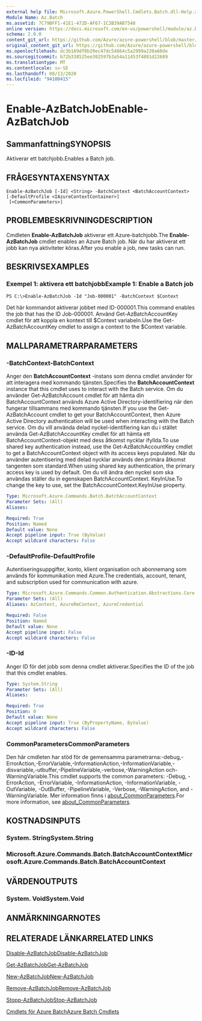 ```yaml
---
external help file: Microsoft.Azure.PowerShell.Cmdlets.Batch.dll-Help.xml
Module Name: Az.Batch
ms.assetid: 7C79BFF1-41E1-472D-AF67-1C3B39AB7548
online version: https://docs.microsoft.com/en-us/powershell/module/az.batch/enable-azbatchjob
schema: 2.0.0
content_git_url: https://github.com/Azure/azure-powershell/blob/master/src/Batch/Batch/help/Enable-AzBatchJob.md
original_content_git_url: https://github.com/Azure/azure-powershell/blob/master/src/Batch/Batch/help/Enable-AzBatchJob.md
ms.openlocfilehash: dc3b169df0b29ec47dc54864c5a2999a220a60de
ms.sourcegitcommit: b72b338525ee302597b3a54a11453f4881d22689
ms.translationtype: MT
ms.contentlocale: sv-SE
ms.lasthandoff: 08/13/2020
ms.locfileid: "94100415"
---
```

# <span data-ttu-id="92bf5-101">Enable-AzBatchJob</span><span class="sxs-lookup"><span data-stu-id="92bf5-101">Enable-AzBatchJob</span></span>

## <span data-ttu-id="92bf5-102">Sammanfattning</span><span class="sxs-lookup"><span data-stu-id="92bf5-102">SYNOPSIS</span></span>
<span data-ttu-id="92bf5-103">Aktiverar ett batchjobb.</span><span class="sxs-lookup"><span data-stu-id="92bf5-103">Enables a Batch job.</span></span>

## <span data-ttu-id="92bf5-104">FRÅGESYNTAXEN</span><span class="sxs-lookup"><span data-stu-id="92bf5-104">SYNTAX</span></span>

```
Enable-AzBatchJob [-Id] <String> -BatchContext <BatchAccountContext> [-DefaultProfile <IAzureContextContainer>]
 [<CommonParameters>]
```

## <span data-ttu-id="92bf5-105">PROBLEMBESKRIVNING</span><span class="sxs-lookup"><span data-stu-id="92bf5-105">DESCRIPTION</span></span>
<span data-ttu-id="92bf5-106">Cmdleten **Enable-AzBatchJob** aktiverar ett Azure-batchjobb.</span><span class="sxs-lookup"><span data-stu-id="92bf5-106">The **Enable-AzBatchJob** cmdlet enables an Azure Batch job.</span></span>
<span data-ttu-id="92bf5-107">När du har aktiverat ett jobb kan nya aktiviteter köras.</span><span class="sxs-lookup"><span data-stu-id="92bf5-107">After you enable a job, new tasks can run.</span></span>

## <span data-ttu-id="92bf5-108">BESKRIVS</span><span class="sxs-lookup"><span data-stu-id="92bf5-108">EXAMPLES</span></span>

### <span data-ttu-id="92bf5-109">Exempel 1: aktivera ett batchjobb</span><span class="sxs-lookup"><span data-stu-id="92bf5-109">Example 1: Enable a Batch job</span></span>
```
PS C:\>Enable-AzBatchJob -Id "Job-000001" -BatchContext $Context
```

<span data-ttu-id="92bf5-110">Det här kommandot aktiverar jobbet med ID-000001.</span><span class="sxs-lookup"><span data-stu-id="92bf5-110">This command enables the job that has the ID Job-000001.</span></span>
<span data-ttu-id="92bf5-111">Använd Get-AzBatchAccountKey cmdlet för att koppla en kontext till $Context variabeln.</span><span class="sxs-lookup"><span data-stu-id="92bf5-111">Use the Get-AzBatchAccountKey cmdlet to assign a context to the $Context variable.</span></span>

## <span data-ttu-id="92bf5-112">MALLPARAMETRAR</span><span class="sxs-lookup"><span data-stu-id="92bf5-112">PARAMETERS</span></span>

### <span data-ttu-id="92bf5-113">-BatchContext</span><span class="sxs-lookup"><span data-stu-id="92bf5-113">-BatchContext</span></span>
<span data-ttu-id="92bf5-114">Anger den **BatchAccountContext** -instans som denna cmdlet använder för att interagera med kommando tjänsten.</span><span class="sxs-lookup"><span data-stu-id="92bf5-114">Specifies the **BatchAccountContext** instance that this cmdlet uses to interact with the Batch service.</span></span>
<span data-ttu-id="92bf5-115">Om du använder Get-AzBatchAccount cmdlet för att hämta din BatchAccountContext används Azure Active Directory-identifiering när den fungerar tillsammans med kommando tjänsten.</span><span class="sxs-lookup"><span data-stu-id="92bf5-115">If you use the Get-AzBatchAccount cmdlet to get your BatchAccountContext, then Azure Active Directory authentication will be used when interacting with the Batch service.</span></span> <span data-ttu-id="92bf5-116">Om du vill använda delad nyckel-identifiering kan du i stället använda Get-AzBatchAccountKey cmdlet för att hämta ett BatchAccountContext-objekt med dess åtkomst nycklar ifyllda.</span><span class="sxs-lookup"><span data-stu-id="92bf5-116">To use shared key authentication instead, use the Get-AzBatchAccountKey cmdlet to get a BatchAccountContext object with its access keys populated.</span></span> <span data-ttu-id="92bf5-117">När du använder autentisering med delad nycklar används den primära åtkomst tangenten som standard.</span><span class="sxs-lookup"><span data-stu-id="92bf5-117">When using shared key authentication, the primary access key is used by default.</span></span> <span data-ttu-id="92bf5-118">Om du vill ändra den nyckel som ska användas ställer du in egenskapen BatchAccountContext. KeyInUse.</span><span class="sxs-lookup"><span data-stu-id="92bf5-118">To change the key to use, set the BatchAccountContext.KeyInUse property.</span></span>

```yaml
Type: Microsoft.Azure.Commands.Batch.BatchAccountContext
Parameter Sets: (All)
Aliases:

Required: True
Position: Named
Default value: None
Accept pipeline input: True (ByValue)
Accept wildcard characters: False
```

### <span data-ttu-id="92bf5-119">-DefaultProfile</span><span class="sxs-lookup"><span data-stu-id="92bf5-119">-DefaultProfile</span></span>
<span data-ttu-id="92bf5-120">Autentiseringsuppgifter, konto, klient organisation och abonnemang som används för kommunikation med Azure.</span><span class="sxs-lookup"><span data-stu-id="92bf5-120">The credentials, account, tenant, and subscription used for communication with azure.</span></span>

```yaml
Type: Microsoft.Azure.Commands.Common.Authentication.Abstractions.Core.IAzureContextContainer
Parameter Sets: (All)
Aliases: AzContext, AzureRmContext, AzureCredential

Required: False
Position: Named
Default value: None
Accept pipeline input: False
Accept wildcard characters: False
```

### <span data-ttu-id="92bf5-121">-ID</span><span class="sxs-lookup"><span data-stu-id="92bf5-121">-Id</span></span>
<span data-ttu-id="92bf5-122">Anger ID för det jobb som denna cmdlet aktiverar.</span><span class="sxs-lookup"><span data-stu-id="92bf5-122">Specifies the ID of the job that this cmdlet enables.</span></span>

```yaml
Type: System.String
Parameter Sets: (All)
Aliases:

Required: True
Position: 0
Default value: None
Accept pipeline input: True (ByPropertyName, ByValue)
Accept wildcard characters: False
```

### <span data-ttu-id="92bf5-123">CommonParameters</span><span class="sxs-lookup"><span data-stu-id="92bf5-123">CommonParameters</span></span>
<span data-ttu-id="92bf5-124">Den här cmdleten har stöd för de gemensamma parametrarna:-debug,-ErrorAction,-ErrorVariable,-InformationAction,-InformationVariable,-disvariable,-utbuffer,-PipelineVariable,-verbose,-WarningAction och-WarningVariable.</span><span class="sxs-lookup"><span data-stu-id="92bf5-124">This cmdlet supports the common parameters: -Debug, -ErrorAction, -ErrorVariable, -InformationAction, -InformationVariable, -OutVariable, -OutBuffer, -PipelineVariable, -Verbose, -WarningAction, and -WarningVariable.</span></span> <span data-ttu-id="92bf5-125">Mer information finns i [about_CommonParameters](http://go.microsoft.com/fwlink/?LinkID=113216).</span><span class="sxs-lookup"><span data-stu-id="92bf5-125">For more information, see [about_CommonParameters](http://go.microsoft.com/fwlink/?LinkID=113216).</span></span>

## <span data-ttu-id="92bf5-126">KOSTNADS</span><span class="sxs-lookup"><span data-stu-id="92bf5-126">INPUTS</span></span>

### <span data-ttu-id="92bf5-127">System. String</span><span class="sxs-lookup"><span data-stu-id="92bf5-127">System.String</span></span>

### <span data-ttu-id="92bf5-128">Microsoft.Azure.Commands.Batch.BatchAccountContext</span><span class="sxs-lookup"><span data-stu-id="92bf5-128">Microsoft.Azure.Commands.Batch.BatchAccountContext</span></span>

## <span data-ttu-id="92bf5-129">VÄRDEN</span><span class="sxs-lookup"><span data-stu-id="92bf5-129">OUTPUTS</span></span>

### <span data-ttu-id="92bf5-130">System. Void</span><span class="sxs-lookup"><span data-stu-id="92bf5-130">System.Void</span></span>

## <span data-ttu-id="92bf5-131">ANMÄRKNINGAR</span><span class="sxs-lookup"><span data-stu-id="92bf5-131">NOTES</span></span>

## <span data-ttu-id="92bf5-132">RELATERADE LÄNKAR</span><span class="sxs-lookup"><span data-stu-id="92bf5-132">RELATED LINKS</span></span>

[<span data-ttu-id="92bf5-133">Disable-AzBatchJob</span><span class="sxs-lookup"><span data-stu-id="92bf5-133">Disable-AzBatchJob</span></span>](./Disable-AzBatchJob.md)

[<span data-ttu-id="92bf5-134">Get-AzBatchJob</span><span class="sxs-lookup"><span data-stu-id="92bf5-134">Get-AzBatchJob</span></span>](./Get-AzBatchJob.md)

[<span data-ttu-id="92bf5-135">New-AzBatchJob</span><span class="sxs-lookup"><span data-stu-id="92bf5-135">New-AzBatchJob</span></span>](./New-AzBatchJob.md)

[<span data-ttu-id="92bf5-136">Remove-AzBatchJob</span><span class="sxs-lookup"><span data-stu-id="92bf5-136">Remove-AzBatchJob</span></span>](./Remove-AzBatchJob.md)

[<span data-ttu-id="92bf5-137">Stopp-AzBatchJob</span><span class="sxs-lookup"><span data-stu-id="92bf5-137">Stop-AzBatchJob</span></span>](./Stop-AzBatchJob.md)

[<span data-ttu-id="92bf5-138">Cmdlets för Azure Batch</span><span class="sxs-lookup"><span data-stu-id="92bf5-138">Azure Batch Cmdlets</span></span>](/powershell/module/az.batch)


